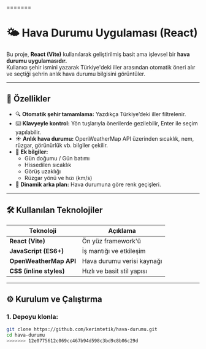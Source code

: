 
=======
# 🌤️ Hava Durumu Uygulaması (React)

Bu proje, **React (Vite)** kullanılarak geliştirilmiş basit ama işlevsel bir **hava durumu uygulamasıdır.**  
Kullanıcı şehir ismini yazarak Türkiye'deki iller arasından otomatik öneri alır ve seçtiği şehrin anlık hava durumu bilgisini görüntüler.

---

## 🚀 Özellikler
- 🔍 **Otomatik şehir tamamlama:** Yazdıkça Türkiye’deki iller filtrelenir.  
- ⌨️ **Klavyeyle kontrol:** Yön tuşlarıyla önerilerde gezilebilir, Enter ile seçim yapılabilir.  
- ☀️ **Anlık hava durumu:** OpenWeatherMap API üzerinden sıcaklık, nem, rüzgar, görünürlük vb. bilgiler çekilir.  
- 🌅 **Ek bilgiler:**  
  - Gün doğumu / Gün batımı  
  - Hissedilen sıcaklık  
  - Görüş uzaklığı  
  - Rüzgar yönü ve hızı (km/s)  
- 🎨 **Dinamik arka plan:** Hava durumuna göre renk geçişleri.

---

## 🛠️ Kullanılan Teknolojiler
| Teknoloji | Açıklama |
|------------|-----------|
| **React (Vite)** | Ön yüz framework'ü |
| **JavaScript (ES6+)** | İş mantığı ve etkileşim |
| **OpenWeatherMap API** | Hava durumu verisi kaynağı |
| **CSS (inline styles)** | Hızlı ve basit stil yapısı |

---

## ⚙️ Kurulum ve Çalıştırma

### 1. Depoyu klonla:
```bash
git clone https://github.com/kerimtetik/hava-durumu.git
cd hava-durumu
>>>>>>> 12e0775612c069cc467b94d598c3bd9c8b06c29d
